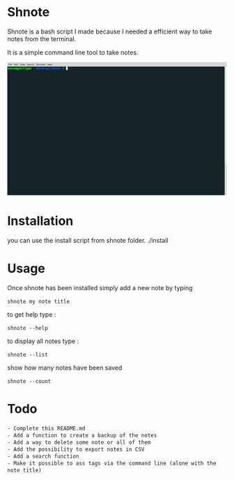 # Shnote

Shnote is a bash script I made because I needed a efficient way to take notes from the terminal.

It is a simple command line tool to take notes.

![taking notes  from command line](https://raw.githubusercontent.com/shantee/shnote/master/tty.gif)



# Installation

you can use the install script from shnote folder.
./install

# Usage

Once shnote has been installed simply add a new note by typing

    shnote my note title

to get help type :

    shnote --help

to display all notes type :

    shnote --list

show how many notes have been saved

    shnote --count


# Todo

    - Complete this README.md
    - Add a function to create a backup of the notes
    - Add a way to delete some note or all of them
    - Add the possibility to export notes in CSV
    - Add a search function
    - Make it possible to ass tags via the command line (alone with the note title)
